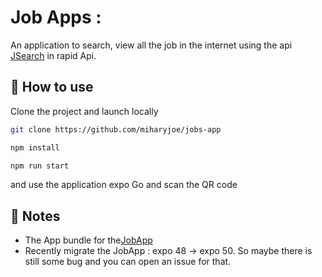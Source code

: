 # Job Apps :

An application to search, view all the job in the internet using the api [JSearch](https://rapidapi.com/letscrape-6bRBa3QguO5/api/jsearch) in rapid Api.

## 🚀 How to use

Clone the project and launch locally

```sh
git clone https://github.com/miharyjoe/jobs-app

npm install

npm run start
```

and use the application expo Go and scan the QR code

## 📝 Notes

- The App bundle for the[JobApp](https://expo.dev/artifacts/eas/kFmPv63u189w6t2xXSBJz8.aab)
- Recently migrate the JobApp : expo 48 -> expo 50. So maybe there is still some bug and you can open an issue for that.
